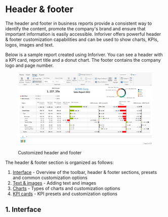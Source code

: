# Header & footer

The header and footer in business reports provide a consistent way to identify the content, promote the company's brand and ensure that important information is easily accessible. Inforiver offers powerful header & footer customization capabilities and can be used to show charts, KPIs, logos, images and text.

Below is a sample report created using Inforiver. You can see a header with a KPI card, report title and a donut chart. The footer contains the company logo and page number.

<figure><img src="../../.gitbook/assets/8.2.1 Header &#x26; footer.png" alt=""><figcaption><p>Customized header and footer</p></figcaption></figure>

The header & footer section is organized as follows:

1. [Interface](header-and-footer.md#1.-interface) - Overview of the toolbar, header & footer sections, presets and common customization options&#x20;
2. [Text & images](header-and-footer/text-and-images.md) - Adding text and images
3. [Charts](header-and-footer/charts.md) - Types of charts and customization options
4. [KPI cards](header-and-footer/kpi-cards.md) - KPI presets and customization options

## 1. Interface









